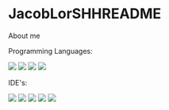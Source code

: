 # JacobLorSHHREADME
About me
<br>

<p>Programming Languages:</p>

<img src= "https://img.shields.io/badge/Python-FFD43B?style=for-the-badge&logo=python&logoColor=blue" />

<img src= "https://img.shields.io/badge/Scratch-4D97FF?style=for-the-badge&logo=Scratch&logoColor=white" />

<img src= "https://img.shields.io/badge/PHP-777BB4?style=for-the-badge&logo=php&logoColor=white"/>

<img src= "https://img.shields.io/badge/HTML5-E34F26?style=for-the-badge&logo=html5&logoColor=white"/>

<p>IDE's:</p>

<img src = "https://img.shields.io/badge/nano-4A90E2?style=for-the-badge&logo=nano&logoColor=white"/>

<img src = "https://img.shields.io/badge/conda-342B029.svg?&style=for-the-badge&logo=anaconda&logoColor=white"/>

<img src = "https://img.shields.io/badge/VSCode-0078D4?style=for-the-badge&logo=visual%20studio%20code&logoColor=white"/>

<img src = "https://img.shields.io/badge/replit-667881?style=for-the-badge&logo=replit&logoColor=white"/>

<img src = "https://img.shields.io/badge/PyCharm-000000.svg?&style=for-the-badge&logo=PyCharm&logoColor=white"/>
